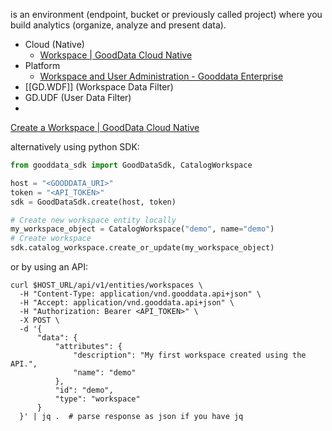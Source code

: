 is an environment (endpoint, bucket or previously called project) where you build analytics (organize, analyze and present data).

- Cloud (Native)
	- [Workspace | GoodData Cloud Native](https://www.gooddata.com/developers/cloud-native/doc/cloud/manage-deployment/concepts/workspace/)
- Platform
	- [Workspace and User Administration - Gooddata Enterprise](https://help.gooddata.com/doc/enterprise/en/workspace-and-user-administration)
- [[GD.WDF]] (Workspace Data Filter)
- GD.UDF (User Data Filter)
- 

[Create a Workspace | GoodData Cloud Native](https://www.gooddata.com/developers/cloud-native/doc/cloud/getting-started/create-workspace/)

alternatively using python SDK:
```python
from gooddata_sdk import GoodDataSdk, CatalogWorkspace

host = "<GOODDATA_URI>"
token = "<API_TOKEN>"
sdk = GoodDataSdk.create(host, token)

# Create new workspace entity locally
my_workspace_object = CatalogWorkspace("demo", name="demo")
# Create workspace
sdk.catalog_workspace.create_or_update(my_workspace_object)
```

or by using an API:
```shell
curl $HOST_URL/api/v1/entities/workspaces \
  -H "Content-Type: application/vnd.gooddata.api+json" \
  -H "Accept: application/vnd.gooddata.api+json" \
  -H "Authorization: Bearer <API_TOKEN>" \
  -X POST \
  -d '{
      "data": {
          "attributes": {
              "description": "My first workspace created using the API.",
              "name": "demo"
          },
          "id": "demo",
          "type": "workspace"
      }
  }' | jq .  # parse response as json if you have jq
```

